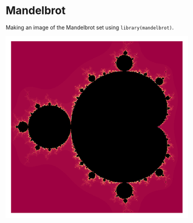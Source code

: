 # Mandelbrot

Making an image of the Mandelbrot set using `library(mandelbrot)`.

![Mandelbrot Set via `library(mandelbrot)`](mandelbrot.png)
